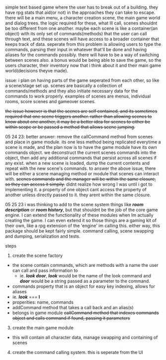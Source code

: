simple text based game where the user has to break out of a building. they have rpg stats that aid(or not) in the approaches they can take to escape. there will be a main menu, a character creation scene, the main game world and dialog trees. the logic required for these, what Ill call, scenes shouldnt be too different from one another. maybe each scene is like a container(an object) with its only set of commands(methods) that the user can call through text, and these scenes will have access to a broader container that keeps track of data. seperate from this problem is allowing users to type the commands, parsing their input in whatever that'll be done and having aliases for the commands possibly. there will have to be a way of switching between scenes also. a bonus would be being able to save the game, so the users character, their inventory now that i think about it and their main game world(decisions theyve made).

issue:
i plan on having parts of the game seperated from each other, so like a scene/stage set up. scenes are basically a collection of commands/methods and they also initiate necessary data for the commands to work properly. examples of scenes are menus, individual rooms, score scenes and gameover scenes.

~~the issue however is that the scenes are self contained, and its sometimes required that one scene triggers another. rather than allowing scenes to know about one another, it may be a better idea for scenes to either be within scope or be passed a method that allows scene jumping.~~

05 24 23: better answer: remove the callCommand method from scenes and place in game module. its one less method being replicated everytime a scene is made, and the plan now is to have the game module have its own commands object. we deconstruct the current scenes commands into the object, then add any additional commands that persist across all scenes if any exist. when a new scene is loaded, dump the current contents and repeat with the new scene's commands.
to answer the above issue, there will be either a scene managing method or module that scenes can interact with. ~~scenes commands and the manager will be within the same closure, so they can access it simpily.~~ didnt realize how wrong I was until i got to implementing it. a property of one object cant access the property of another unless directly passed to it. they arent within the same closure.

05 25 23 i was thinking to add to the scene system things like ***room description*** or ***room history***, but that shouldnt be the job of the core game engine. I can extend the functionality of these modules when Im actually creating the game. I can even extend it so those things are a gaming kit of their own, like a rpg extension of the 'engine' im calling this. either way, this package should be kept fairly simple. command calling, scene swapping and dumping, serialization and tests.

steps
1. create the scene factory
  - the scene contain commands, which are methods with a name the user can call and pass information to
    - ie. ***look door***, ***look*** would be the name of the look command and ***door*** would be a string passed as a parameter to the command.
  - commands property that is an object for easy key indexing, allows for aliases
  - ie. ***look*** === **l**
  - properities: name, commands
  - addCommand method that takes a call back and an alias(s)
  - belongs in game module ~~callCommand method that indexes commands object and calls command if found, passing it parameters~~
3. create the main game module
  - this will contain all character data, manage swapping and containing of scenes
4. create the command calling system. this is seperate from the UI
